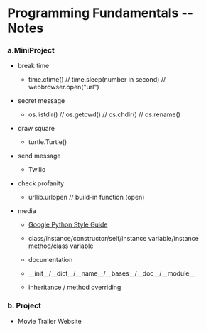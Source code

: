 # Programming Fundamentals -- Notes

### a.MiniProject
  
- break time

  - time.ctime() // time.sleep(number in second) // webbrowser.open("url")

- secret message

  - os.listdir() // os.getcwd() // os.chdir() // os.rename()
	
- draw square
  
	- turtle.Turtle()
	
- send message
  
	- Twilio
	
- check profanity

  - urllib.urlopen // build-in function (open)
	
- media
  
	- [Google Python Style Guide](https://google.github.io/styleguide/pyguide.html)
	
	- class/instance/constructor/self/instance variable/instance method/class variable
	
	- documentation
	
	- \_\_init\_\_/\_\_dict\_\_/\_\_name\_\_/\_\_bases\_\_/\_\_doc\_\_/\_\_module\_\_
	
	- inheritance / method overriding

### b. Project

- Movie Trailer Website
